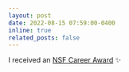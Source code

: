 ```yaml
---
layout: post
date: 2022-08-15 07:59:00-0400
inline: true
related_posts: false
---
```


<!-- A simple inline announcement with Markdown emoji! :sparkles: :smile: -->

I received an [NSF Career Award](https://www.cs.ucla.edu/professor-baharan-mirzasoleiman-receives-nsf-career-award/) :sparkles:
